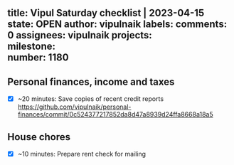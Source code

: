 title:	Vipul Saturday checklist | 2023-04-15
state:	OPEN
author:	vipulnaik
labels:	
comments:	0
assignees:	vipulnaik
projects:	
milestone:	
number:	1180
--
## Personal finances, income and taxes

- [x] ~20 minutes: Save copies of recent credit reports https://github.com/vipulnaik/personal-finances/commit/0c524377217852da8d47a8939d24ffa8668a18a5

## House chores

- [x] ~10 minutes: Prepare rent check for mailing
